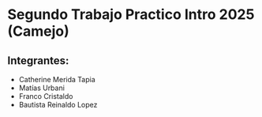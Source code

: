 # Segundo Trabajo Practico Intro 2025 (Camejo)

## Integrantes:

- Catherine Merida Tapia 
- Matías Urbani
- Franco Cristaldo
- Bautista Reinaldo Lopez
